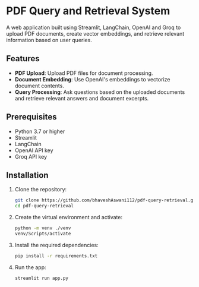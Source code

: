# PDF Query and Retrieval System

A web application built using Streamlit, LangChain, OpenAI and Groq to upload PDF documents, create vector embeddings, and retrieve relevant information based on user queries.

## Features

- **PDF Upload**: Upload PDF files for document processing.
- **Document Embedding**: Use OpenAI's embeddings to vectorize document contents.
- **Query Processing**: Ask questions based on the uploaded documents and retrieve relevant answers and document excerpts.

## Prerequisites

- Python 3.7 or higher
- Streamlit
- LangChain
- OpenAI API key
- Groq API key

## Installation

1. Clone the repository:

   ```bash
   git clone https://github.com/bhaveshAswani112/pdf-query-retrieval.git
   cd pdf-query-retrieval

2. Create the virtual environment and activate:

   ```bash
   python -m venv ./venv
   venv/Scripts/activate

2. Install the required dependencies:

   ```bash
   pip install -r requirements.txt

3. Run the app:
   ```bash
   streamlit run app.py



